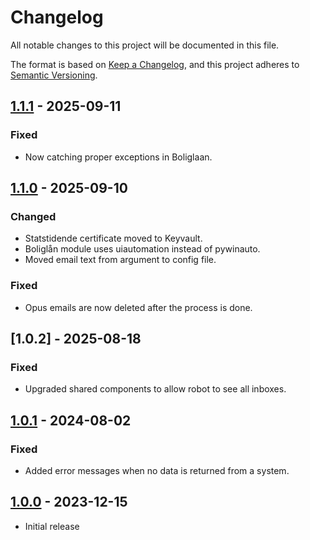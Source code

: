 # Changelog

All notable changes to this project will be documented in this file.

The format is based on [Keep a Changelog](https://keepachangelog.com/en/1.0.0/),
and this project adheres to [Semantic Versioning](https://semver.org/spec/v2.0.0.html).

## [1.1.1] - 2025-09-11

### Fixed

- Now catching proper exceptions in Boliglaan.

## [1.1.0] - 2025-09-10

### Changed

- Statstidende certificate moved to Keyvault.
- Boliglån module uses uiautomation instead of pywinauto.
- Moved email text from argument to config file.

### Fixed

- Opus emails are now deleted after the process is done.

## [1.0.2] - 2025-08-18

### Fixed

- Upgraded shared components to allow robot to see all inboxes.

## [1.0.1] - 2024-08-02

### Fixed

- Added error messages when no data is returned from a system.

## [1.0.0] - 2023-12-15

- Initial release

[1.1.1]: https://github.com/itk-dev-rpa/Gennemsoegning-af-Statstidende/releases/tag/1.1.1
[1.1.0]: https://github.com/itk-dev-rpa/Gennemsoegning-af-Statstidende/releases/tag/1.1.0
[1.0.1]: https://github.com/itk-dev-rpa/Gennemsoegning-af-Statstidende/releases/tag/1.0.1
[1.0.0]: https://github.com/itk-dev-rpa/Gennemsoegning-af-Statstidende/releases/tag/1.0.0

